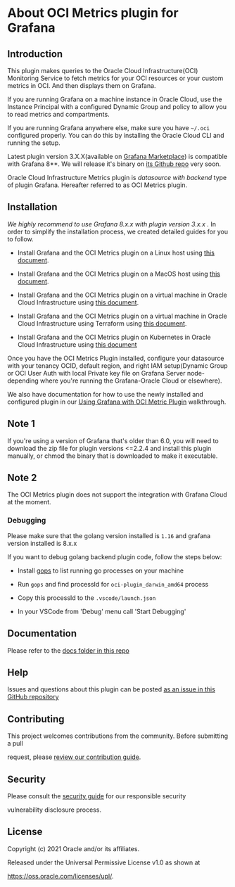 # About OCI Metrics plugin for Grafana

  
## Introduction 
This plugin makes queries to the Oracle Cloud Infrastructure(OCI) Monitoring Service to fetch metrics for your OCI resources or your custom metrics in OCI. And then displays them on Grafana.


If you are running Grafana on a machine instance in Oracle Cloud, use the Instance Principal with a configured Dynamic Group and policy to allow you to read metrics and compartments.
  

If you are running Grafana anywhere else, make sure you have `~/.oci` configured properly. You can do this by installing the Oracle Cloud CLI and running the setup.
  

Latest plugin version 3.X.X(available on [Grafana Marketplace](https://grafana.com/grafana/plugins/oci-metrics-datasource/)) is compatible with Grafana 8**. We will release it's binary on [its Github repo](https://github.com/oracle/oci-grafana-plugin) very soon.
  
Oracle Cloud Infrastructure Metrics plugin is *datasource with backend* type of plugin Grafana. Hereafter referred to as OCI Metrics plugin.  

## Installation
*We highly recommend to use Grafana 8.x.x with plugin version 3.x.x .*
In order to simplify the installation process, we created detailed guides for you to follow. 


* Install Grafana and the OCI Metrics plugin on a Linux host using [this document](https://github.com/oracle/oci-grafana-plugin/blob/master/docs/linux.md).

* Install Grafana and the OCI Metrics plugin on a MacOS host using [this document](https://github.com/oracle/oci-grafana-plugin/blob/master/docs/macos.md).

* Install Grafana and the OCI Metrics plugin on a virtual machine in Oracle Cloud Infrastructure using [this document](https://github.com/oracle/oci-grafana-plugin/blob/master/docs/linuxoci.md).

* Install Grafana and the OCI Metrics plugin on a virtual machine in Oracle Cloud Infrastructure using Terraform using [this document](https://github.com/oracle/oci-grafana-plugin/blob/master/docs/terraform.md).

* Install Grafana and the OCI Metrics plugin on Kubernetes in Oracle Cloud Infrastructure using [this document](https://github.com/oracle/oci-grafana-plugin/blob/master/docs/kubernetes.md)

  

Once you have the OCI Metrics Plugin installed, configure your datasource with your tenancy OCID, default region, and right IAM setup(Dynamic Group or OCI User Auth with local Private key file on Grafana Server node-depending where you're running the Grafana-Oracle Cloud or elsewhere).

  

We also have documentation for how to use the newly installed and configured plugin in our [Using Grafana with OCI Metric Plugin](https://github.com/oracle/oci-grafana-plugin/blob/master/docs/using.md) walkthrough.

## Note 1

If you're using a version of Grafana that's older than 6.0, you will need to download the zip file for plugin versions <=2.2.4 and install this plugin manually, or chmod the binary that is downloaded to make it executable. 

## Note 2

The OCI Metrics plugin does not support the integration with Grafana Cloud at the moment. 

### Debugging

Please make sure that the golang version installed is ```1.16``` and grafana version installed is 8.x.x

If you want to debug golang backend plugin code, follow the steps below:

* Install [gops](https://github.com/google/gops) to list running go processes on your machine

* Run `gops` and find processId for `oci-plugin_darwin_amd64` process

* Copy this processId to the `.vscode/launch.json`

* In your VSCode from 'Debug' menu call 'Start Debugging'

  

## Documentation

  

Please refer to the [docs folder in this repo](https://github.com/oracle/oci-grafana-metrics/tree/master/docs)

  

## Help

  

Issues and questions about this plugin can be posted [as an issue in this GitHub repository](https://github.com/oracle/oci-grafana-plugin/issues)

  

## Contributing

  

This project welcomes contributions from the community. Before submitting a pull

request, please [review our contribution guide](https://github.com/oracle/oci-grafana-metrics/blob/master/CONTRIBUTING.md).

  

## Security

  

Please consult the [security guide](https://github.com/oracle/oci-grafana-metrics/blob/master/SECURITY.md) for our responsible security

vulnerability disclosure process.

  

## License

  

Copyright (c) 2021 Oracle and/or its affiliates.

  

Released under the Universal Permissive License v1.0 as shown at

<https://oss.oracle.com/licenses/upl/>.

